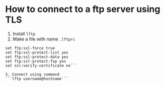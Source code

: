 # How to connect to a ftp server using TLS

1. Install ```lftp```
2. Make a file with name ```.lftprc```

```set ftp:ssl-auth TLS
set ftp:ssl-force true
set ftp:ssl-protect-list yes
set ftp:ssl-protect-data yes
set ftp:ssl-protect-fxp yes
set ssl:verify-certificate no```

3. Connect using command
```lftp username@hostname```
